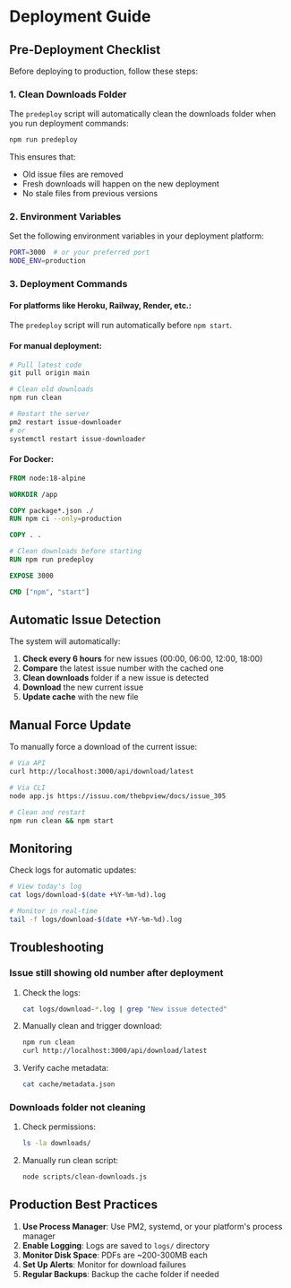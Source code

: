 # Deployment Guide

## Pre-Deployment Checklist

Before deploying to production, follow these steps:

### 1. Clean Downloads Folder

The `predeploy` script will automatically clean the downloads folder when you run deployment commands:

```bash
npm run predeploy
```

This ensures that:
- Old issue files are removed
- Fresh downloads will happen on the new deployment
- No stale files from previous versions

### 2. Environment Variables

Set the following environment variables in your deployment platform:

```bash
PORT=3000  # or your preferred port
NODE_ENV=production
```

### 3. Deployment Commands

#### For platforms like Heroku, Railway, Render, etc.:

The `predeploy` script will run automatically before `npm start`.

#### For manual deployment:

```bash
# Pull latest code
git pull origin main

# Clean old downloads
npm run clean

# Restart the server
pm2 restart issue-downloader
# or
systemctl restart issue-downloader
```

#### For Docker:

```dockerfile
FROM node:18-alpine

WORKDIR /app

COPY package*.json ./
RUN npm ci --only=production

COPY . .

# Clean downloads before starting
RUN npm run predeploy

EXPOSE 3000

CMD ["npm", "start"]
```

## Automatic Issue Detection

The system will automatically:

1. **Check every 6 hours** for new issues (00:00, 06:00, 12:00, 18:00)
2. **Compare** the latest issue number with the cached one
3. **Clean downloads** folder if a new issue is detected
4. **Download** the new current issue
5. **Update cache** with the new file

## Manual Force Update

To manually force a download of the current issue:

```bash
# Via API
curl http://localhost:3000/api/download/latest

# Via CLI
node app.js https://issuu.com/thebpview/docs/issue_305

# Clean and restart
npm run clean && npm start
```

## Monitoring

Check logs for automatic updates:

```bash
# View today's log
cat logs/download-$(date +%Y-%m-%d).log

# Monitor in real-time
tail -f logs/download-$(date +%Y-%m-%d).log
```

## Troubleshooting

### Issue still showing old number after deployment

1. Check the logs:
   ```bash
   cat logs/download-*.log | grep "New issue detected"
   ```

2. Manually clean and trigger download:
   ```bash
   npm run clean
   curl http://localhost:3000/api/download/latest
   ```

3. Verify cache metadata:
   ```bash
   cat cache/metadata.json
   ```

### Downloads folder not cleaning

1. Check permissions:
   ```bash
   ls -la downloads/
   ```

2. Manually run clean script:
   ```bash
   node scripts/clean-downloads.js
   ```

## Production Best Practices

1. **Use Process Manager**: Use PM2, systemd, or your platform's process manager
2. **Enable Logging**: Logs are saved to `logs/` directory
3. **Monitor Disk Space**: PDFs are ~200-300MB each
4. **Set Up Alerts**: Monitor for download failures
5. **Regular Backups**: Backup the cache folder if needed

